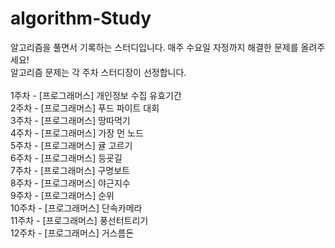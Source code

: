 # algorithm-Study

알고리즘을 풀면서 기록하는 스터디입니다.
매주 수요일 자정까지 해결한 문제를 올려주세요!
<br>
알고리즘 문제는 각 주차 스터디장이 선정합니다.
<br>
<br>
1주차 - [프로그래머스] 개인정보 수집 유효기간
<br>
2주차 - [프로그래머스] 푸드 파이트 대회
<br>
3주차 - [프로그래머스] 땅따먹기
<br>
4주차 - [프로그래머스] 가장 먼 노드
<br>
5주차 - [프로그래머스] 귤 고르기
<br>
6주차 - [프로그래머스] 등굣길
<br>
7주차 - [프로그래머스] 구명보트
<br>
8주차 - [프로그래머스] 야근지수
<br>
9주차 - [프로그래머스] 순위
<br>
10주차 - [프로그래머스] 단속카메라
<br>
11주차 - [프로그래머스] 풍선터트리기
<br>
12주차 - [프로그래머스] 거스름돈